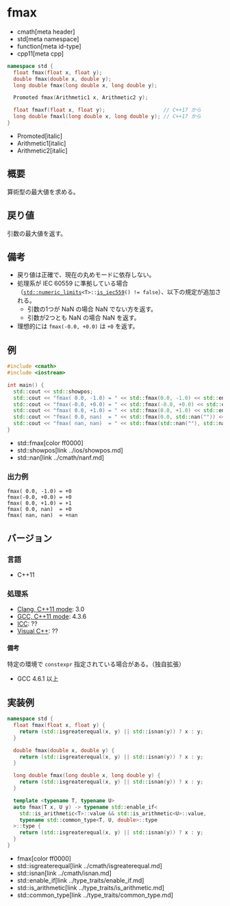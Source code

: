 # fmax
* cmath[meta header]
* std[meta namespace]
* function[meta id-type]
* cpp11[meta cpp]

```cpp
namespace std {
  float fmax(float x, float y);
  double fmax(double x, double y);
  long double fmax(long double x, long double y);

  Promoted fmax(Arithmetic1 x, Arithmetic2 y);

  float fmaxf(float x, float y);                   // C++17 から
  long double fmaxl(long double x, long double y); // C++17 から
}
```
* Promoted[italic]
* Arithmetic1[italic]
* Arithmetic2[italic]

## 概要
算術型の最大値を求める。

## 戻り値
引数の最大値を返す。

## 備考
- 戻り値は正確で、現在の丸めモードに依存しない。
- 処理系が IEC 60559 に準拠している場合（[`std::numeric_limits`](../limits/numeric_limits.md)`<T>::`[`is_iec559`](../limits/numeric_limits/is_iec559.md)`() != false`）、以下の規定が追加される。
    - 引数の1つが NaN の場合 NaN でない方を返す。
    - 引数が2つとも NaN の場合 NaN を返す。
- 理想的には `fmax(-0.0, +0.0)` は `+0` を返す。

## 例
```cpp example
#include <cmath>
#include <iostream>

int main() {
  std::cout << std::showpos;
  std::cout << "fmax( 0.0, -1.0) = " << std::fmax(0.0, -1.0) << std::endl;
  std::cout << "fmax(-0.0, +0.0) = " << std::fmax(-0.0, +0.0) << std::endl;
  std::cout << "fmax( 0.0, +1.0) = " << std::fmax(0.0, +1.0) << std::endl;
  std::cout << "fmax( 0.0, nan)  = " << std::fmax(0.0, std::nan("")) << std::endl;
  std::cout << "fmax( nan, nan)  = " << std::fmax(std::nan(""), std::nan("")) << std::endl;
}
```
* std::fmax[color ff0000]
* std::showpos[link ../ios/showpos.md]
* std::nan[link ../cmath/nanf.md]

### 出力例
```
fmax( 0.0, -1.0) = +0
fmax(-0.0, +0.0) = +0
fmax( 0.0, +1.0) = +1
fmax( 0.0, nan)  = +0
fmax( nan, nan)  = +nan
```

## バージョン
### 言語
- C++11

### 処理系
- [Clang, C++11 mode](/implementation.md#clang): 3.0
- [GCC, C++11 mode](/implementation.md#gcc): 4.3.6
- [ICC](/implementation.md#icc): ??
- [Visual C++](/implementation.md#visual_cpp): ??

#### 備考
特定の環境で `constexpr` 指定されている場合がある。（独自拡張）

- GCC 4.6.1 以上

## 実装例
```cpp
namespace std {
  float fmax(float x, float y) {
    return (std::isgreaterequal(x, y) || std::isnan(y)) ? x : y;
  }

  double fmax(double x, double y) {
    return (std::isgreaterequal(x, y) || std::isnan(y)) ? x : y;
  }

  long double fmax(long double x, long double y) {
    return (std::isgreaterequal(x, y) || std::isnan(y)) ? x : y;
  }

  template <typename T, typename U>
  auto fmax(T x, U y) -> typename std::enable_if<
    std::is_arithmetic<T>::value && std::is_arithmetic<U>::value,
    typename std::common_type<T, U, double>::type
  >::type {
    return (std::isgreaterequal(x, y) || std::isnan(y)) ? x : y;
  }
}
```
* fmax[color ff0000]
* std::isgreaterequal[link ../cmath/isgreaterequal.md]
* std::isnan[link ../cmath/isnan.md]
* std::enable_if[link ../type_traits/enable_if.md]
* std::is_arithmetic[link ../type_traits/is_arithmetic.md]
* std::common_type[link ../type_traits/common_type.md]
